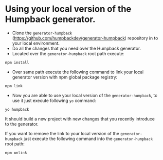# Using your local version of the Humpback generator.

- Clone the `generator-humpback` (https://github.com/humpbackdev/generator-humpback) repository in to your local environment.
- Do all the changes that you need over the Humpback generator.
- Located over the `generator-humpback` root path execute:
```bash
npm install
```
- Over same path execute the following command to link your local generator version with npm global package registry:
```bash
npm link
```
-  Now you are able to use your local version of the `generator-humpback`, to use it just execute following `yo` command:
```bash
yo humpback
```
It should build a new project with new changes that you recently introduce to the generator.  

If you want to remove the link to your local version of the `generator-humpback`  just execute the following command into the `generator-humpback` root path:
```bash
npm unlink
```

